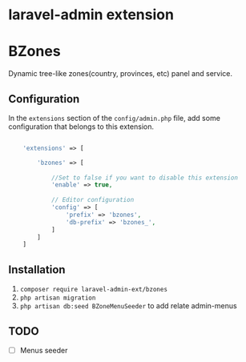laravel-admin extension
======

# BZones

Dynamic tree-like zones(country, provinces, etc) panel and service.


## Configuration

In the `extensions` section of the `config/admin.php` file, add some configuration that belongs to this extension.
```php

    'extensions' => [

        'bzones' => [
        
            //Set to false if you want to disable this extension
            'enable' => true,
            
            // Editor configuration
            'config' => [
                'prefix' => 'bzones',
                'db-prefix' => 'bzones_',
            ]
        ]
    ]

```

## Installation

1. `composer require laravel-admin-ext/bzones`
2. `php artisan migration`
3. `php artisan db:seed BZoneMenuSeeder` to add relate admin-menus

## TODO

- [ ] Menus seeder
